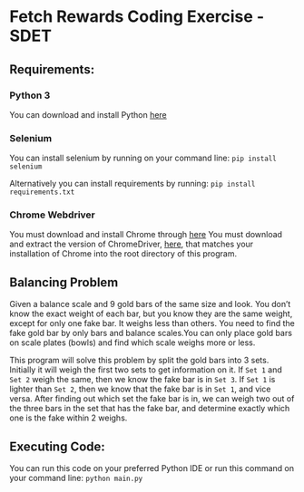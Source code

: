 # Fetch Rewards Coding Exercise - SDET

## Requirements:

### Python 3 
You can download and install Python [here](https://www.python.org/downloads/)

### Selenium
You can install selenium by running on your command line:
`pip install selenium`

Alternatively you can install requirements by running:
`pip install requirements.txt`

### Chrome Webdriver
You must download and install Chrome through [here](https://www.google.com/chrome/)
You must download and extract the version of ChromeDriver, [here](https://sites.google.com/chromium.org/driver/downloads?authuser=0), that matches your installation of Chrome into the root directory of this program.

## Balancing Problem

Given a balance scale and 9 gold bars of the same size and look. You don’t know the exact weight of each bar, but you know they are the same weight, except for only one fake bar. It weighs less than others. You need to find the fake gold bar by only bars and balance scales.You can only place gold bars on scale plates (bowls) and find which scale weighs more or less.

This program will solve this problem by split the gold bars into 3 sets. Initially it will weigh the first two sets to get information on it. If `Set 1` and `Set 2` weigh the same, then we know the fake bar is in `Set 3`. If `Set 1` is lighter than `Set 2`, then we know that the fake bar is in `Set 1`, and vice versa. After finding out which set the fake bar is in, we can weigh two out of the three bars in the set that has the fake bar, and determine exactly which one is the fake within 2 weighs.

## Executing Code:
You can run this code on your preferred Python IDE or run this command on your command line:
`python main.py`